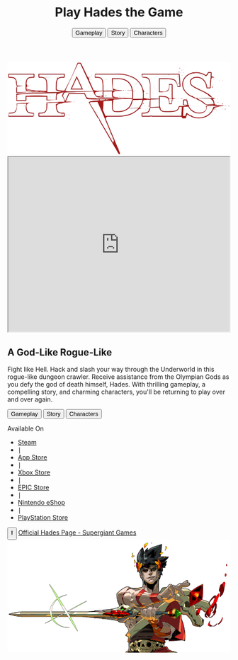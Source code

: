 <!DOCTYPE html>
<html lang="en">
  <!-- head contains meta tags and title of page -->
  <head> 
    <meta charset="UTF-8">
    <meta name="viewport"
          content="width=device-width,
                   initial-scale=1.0">
    <meta name="description"
          content="Information about Hades the Video Game">
    <title>Play Hades the Game</title>
    <link rel="stylesheet" href="style.css">
    <link href="css/style.css" rel="stylesheet" type="text/css">
  </head>
  <body>
    <!-- contains header title and navigation buttons -->
    <header id="header">
    <h1 id="play">Play Hades the Game</h1>
    <nav>
      <div class="btns" id="btns">
		  <a href="gameplay.html"><button>Gameplay</button></a>
		  <a href="story.html"><button>Story</button></a>
		  <a href="characters.html"><button>Characters</button></a>
      </div>
    </nav>
    </header>
	  <img src="img/hades_logo.png" alt="Official Hades Logo" id="logo"/>
    <main id="main">
      <!-- insert official trailer YouTube video -->
      <iframe width="500" height="395"
src="https://www.youtube.com/embed/91t0ha9x0AE" alt="Official Hades Trailer" id="video">
</iframe>
      <article id="about">
        <h2 id="title">A God-Like Rogue-Like</h2>
        <p id="intro">Fight like Hell. Hack and slash your way through the Underworld in this rogue-like dungeon crawler. Receive assistance from the Olympian Gods as you defy the god of death himself, Hades. With thrilling gameplay, a compelling story, and charming characters, you'll be returning to play over and over again.</p>
        <div class="btns" id="buttons">
          <!-- insert buttons to link to other HTML pages -->
          <a href="gameplay.html"><button>Gameplay</button></a>
		  <a href="story.html"><button>Story</button></a>
		  <a href="characters.html"><button>Characters</button></a>
        </div>
      </article>
    </main>
    <!-- section contains links to several stores where game may be purchased -->
    <section id="stores">
      <p id="available">Available On</p>
      <!-- container for all store links for flexbox styling -->
      <div id="links">
        <ul>
          <li class="links"><a href="https://store.steampowered.com/app/1145360/Hades/" target="_blank">Steam</a></li> 
          <li>∣</li>
          <li class="links"><a href="https://apps.apple.com/us/app/hades-netflix/id6450063142" target="_blank">App Store</a></li>
          <li>∣</li>
          <li class="links"><a href="https://www.xbox.com/en-us/games/store/hades/9P8DL6W0JBB8" target="_blank">Xbox Store</a></li>
          <li>∣</li>
          <li class="links"><a href="https://www.epicgames.com/store/en-US/product/hades/" target="_blank">EPIC Store</a></li>
          <li>∣</li>
          <li class="links"><a href="https://www.nintendo.com/us/store/products/hades-switch/" target="_blank">Nintendo eShop</a></li>
          <li>∣</li>
          <li class="links"><a href="https://store.playstation.com/en-us/product/UP2125-PPSA03355_00-3466019145463410" target="_blank">PlayStation Store</a></li>
          </ul>
      </div>
    </section>
    <!-- footer will have link to official Supergiant page and png image of main character -->
    <footer id="footer">
		<div id="contain">
			<button id="myBtn">&#11121;</button> <!-- scroll to top button -->
			<script src="js/top.js"></script> <!-- script for scroll to top button -->
			<a href="https://www.supergiantgames.com/games/hades/" target="_blank" id="supergiant">Official Hades Page - Supergiant Games</a>
		</div>
    </footer>
     <img src="img/zagreus.png" alt="Image of the main character, Zagreus" id="zagreus">
  </body>
</html>
